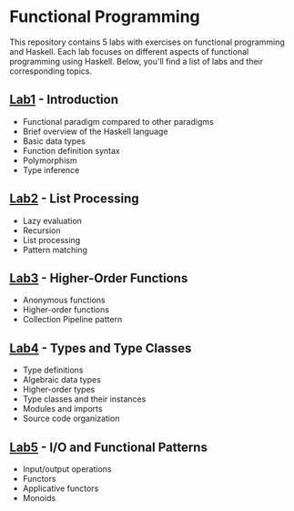 # Functional Programming
This repository contains 5 labs with exercises on functional programming and Haskell. Each lab focuses on different aspects of functional programming using Haskell. Below, you'll find a list of labs and their corresponding topics.

## [Lab1](lab1) - Introduction
   * Functional paradigm compared to other paradigms
   * Brief overview of the Haskell language
   * Basic data types
   * Function definition syntax
   * Polymorphism
   * Type inference

## [Lab2](lab2) - List Processing
   * Lazy evaluation
   * Recursion
   * List processing
   * Pattern matching

## [Lab3](lab3) - Higher-Order Functions
   * Anonymous functions
   * Higher-order functions
   * Collection Pipeline pattern

## [Lab4](lab4) - Types and Type Classes
   * Type definitions
   * Algebraic data types
   * Higher-order types
   * Type classes and their instances
   * Modules and imports
   * Source code organization

## [Lab5](lab5) - I/O and Functional Patterns
   * Input/output operations
   * Functors
   * Applicative functors
   * Monoids
